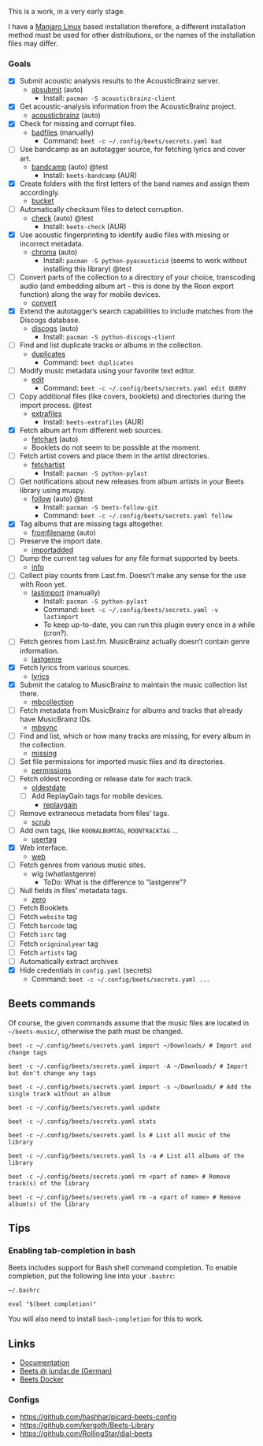 This is a work, in a very early stage.

I have a [Manjaro Linux](https://manjaro.org/) based installation therefore, a different installation method must be used for other distributions, or the names of the installation files may differ.

### Goals

- [x] Submit acoustic analysis results to the AcousticBrainz server.
  * [absubmit](https://beets.readthedocs.io/en/stable/plugins/absubmit.html) (auto)
    * Install: `pacman -S acousticbrainz-client`
- [x] Get acoustic-analysis information from the AcousticBrainz project.
  * [acousticbrainz](https://beets.readthedocs.io/en/stable/plugins/acousticbrainz.html) (auto)
- [x] Check for missing and corrupt files. 
  * [badfiles](https://beets.readthedocs.io/en/stable/plugins/badfiles.html) (manually)
    * Command: `beet -c ~/.config/beets/secrets.yaml bad`
- [ ] Use bandcamp as an autotagger source, for fetching lyrics and cover art.
  * [bandcamp](https://github.com/unrblt/beets-bandcamp) (auto) @test
    * Install: `beets-bandcamp` (AUR)
- [x] Create folders with the first letters of the band names and assign them accordingly.
  * [bucket](https://beets.readthedocs.io/en/stable/plugins/bucket.html)
- [ ] Automatically checksum files to detect corruption.
  * [check](https://github.com/geigerzaehler/beets-check) (auto) @test
    * Install: `beets-check` (AUR)
- [x] Use acoustic fingerprinting to identify audio files with missing or incorrect metadata.
  * [chroma](https://beets.readthedocs.io/en/stable/plugins/chroma.html) (auto)
    * Install: `pacman -S python-pyacousticid` (seems to work without installing this library) @test
- [ ] Convert parts of the collection to a directory of your choice, transcoding audio (and embedding album art - this is done by the Roon export function) along the way for mobile devices.
  * [convert](https://beets.readthedocs.io/en/stable/plugins/convert.html)
- [x] Extend the autotagger’s search capabilities to include matches from the Discogs database.
  * [discogs](https://beets.readthedocs.io/en/stable/plugins/discogs.html) (auto)
    * Install: `pacman -S python-discogs-client`
- [ ] Find and list duplicate tracks or albums in the collection.
  * [duplicates](https://beets.readthedocs.io/en/stable/plugins/duplicates.html)
    * Command: `beet duplicates`
- [ ] Modify music metadata using your favorite text editor.
  * [edit](https://beets.readthedocs.io/en/stable/plugins/edit.html)
    * Command: `beet -c ~/.config/beets/secrets.yaml edit QUERY`
- [ ] Copy additional files (like covers, booklets) and directories during the import process. @test
  * [extrafiles](https://github.com/Holzhaus/beets-extrafiles)
    * Install: `beets-extrafiles` (AUR)
- [x] Fetch album art from different web sources.
  * [fetchart](https://beets.readthedocs.io/en/stable/plugins/fetchart.html) (auto)
  * Booklets do not seem to be possible at the moment.
- [ ] Fetch artist covers and place them in the artist directories.
  * [fetchartist](https://github.com/dkanada/beets-fetchartist)
    * Install: `pacman -S python-pylast`
- [ ] Get notifications about new releases from album artists in your Beets library using muspy.
  * [follow](https://github.com/nolsto/beets-follow) (auto) @test
    * Install: `pacman -S beets-follow-git`
    * Command: `beet -c ~/.config/beets/secrets.yaml follow`
- [x] Tag albums that are missing tags altogether.
  * [fromfilename](https://beets.readthedocs.io/en/stable/plugins/fromfilename.html) (auto)
- [ ] Preserve the import date.
  * [importadded](https://beets.readthedocs.io/en/stable/plugins/importadded.html)
- [ ] Dump the current tag values for any file format supported by beets.
  * [info](https://beets.readthedocs.io/en/stable/plugins/info.html)
- [ ] Collect play counts from Last.fm. Doesn't make any sense for the use with Roon yet.
  * [lastimport](https://beets.readthedocs.io/en/stable/plugins/lastimport.html) (manually)
    * Install: `pacman -S python-pylast`
    * Command: `beet -c ~/.config/beets/secrets.yaml -v lastimport`
    * To keep up-to-date, you can run this plugin every once in a while (cron?).
- [ ] Fetch genres from Last.fm. MusicBrainz actually doesn’t contain genre information.
  * [lastgenre](https://beets.readthedocs.io/en/stable/plugins/lastgenre.html)
- [x] Fetch lyrics from various sources.
  * [lyrics](https://beets.readthedocs.io/en/stable/plugins/lyrics.html)
- [x] Submit the catalog to MusicBrainz to maintain the music collection list there.
  * [mbcollection](https://beets.readthedocs.io/en/stable/plugins/mbcollection.html)
- [ ] Fetch metadata from MusicBrainz for albums and tracks that already have MusicBrainz IDs.
  * [mbsync](https://beets.readthedocs.io/en/stable/plugins/mbsync.html)
- [ ] Find and list, which or how many tracks are missing, for every album in the collection.
  * [missing](https://beets.readthedocs.io/en/stable/plugins/missing.html)
- [ ] Set file permissions for imported music files and its directories.
  * [permissions](https://beets.readthedocs.io/en/stable/plugins/permissions.html)
- [ ] Fetch oldest recording or release date for each track.
  * [oldestdate](https://github.com/kernitus/beets-oldestdate)
  - [ ] Add ReplayGain tags for mobile devices.
    * [replaygain](https://beets.readthedocs.io/en/stable/plugins/replaygain.html)
- [ ] Remove extraneous metadata from files’ tags.
  * [scrub](https://beets.readthedocs.io/en/stable/plugins/scrub.html)
- [ ] Add own tags, like `ROONALBUMTAG`, `ROONTRACKTAG` ...
  * [usertag](https://github.com/igordertigor/beets-usertag)
- [x] Web interface.
  * [web](https://beets.readthedocs.io/en/stable/plugins/web.html)
- [ ] Fetch genres from various music sites.
  * wlg (whatlastgenre)
    * ToDo: What is the difference to "lastgenre"?
- [ ] Null fields in files’ metadata tags.
  * [zero](https://beets.readthedocs.io/en/stable/plugins/zero.html)
- [ ] Fetch Booklets
- [ ] Fetch `website` tag
- [ ] Fetch `barcode` tag
- [ ] Fetch `isrc` tag
- [ ] Fetch `origninalyear` tag
- [ ] Fetch `artists` tag
- [ ] Automatically extract archives
- [x] Hide credentials in `config.yaml` (secrets)
  * Command: `beet -c ~/.config/beets/secrets.yaml ...`

## Beets commands

Of course, the given commands assume that the music files are located in `~/beets-music/`, otherwise the path must be changed.

`beet -c ~/.config/beets/secrets.yaml import ~/Downloads/ # Import and change tags`

`beet -c ~/.config/beets/secrets.yaml import -A ~/Downloads/ # Import but don't change any tags`

`beet -c ~/.config/beets/secrets.yaml import -s ~/Downloads/ # Add the single track without an album`

`beet -c ~/.config/beets/secrets.yaml update`

`beet -c ~/.config/beets/secrets.yaml stats`

`beet -c ~/.config/beets/secrets.yaml ls # List all music of the library`

`beet -c ~/.config/beets/secrets.yaml ls -a # List all albums of the library`

`beet -c ~/.config/beets/secrets.yaml rm <part of name> # Remove track(s) of the library`

`beet -c ~/.config/beets/secrets.yaml rm -a <part of name> # Remove album(s) of the library`

## Tips

### Enabling tab-completion in bash

Beets includes support for Bash shell command completion. To enable completion, put the following line into your `.bashrc`:

```
~/.bashrc

eval "$(beet completion)"
```

You will also need to install `bash-completion` for this to work. 

## Links

* [Documentation](https://beets.readthedocs.io)
* [Beets @ jundar.de (German)](https://jundar.de/beets-konfigurieren/)
* [Beets Docker](https://blog.linuxserver.io/2016/10/08/managing-your-music-collection-with-beets/)

### Configs

* https://github.com/hashhar/picard-beets-config
* https://github.com/kergoth/Beets-Library
* https://github.com/RollingStar/dial-beets
